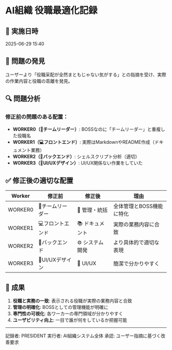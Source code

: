 # AI組織 役職最適化記録

## 📅 実施日時
2025-06-29 15:40

## 🚨 問題の発見
ユーザーより「役職采配が全然まともじゃない気がする」との指摘を受け、実際の作業内容と役職の乖離を発見。

## 🔍 問題分析

### 修正前の問題のある配置：
- **WORKER0（👔チームリーダー）**: BOSSなのに「チームリーダー」と重複した役職名
- **WORKER1（💻フロントエンド）**: 実際はMarkdownやREADME作成（ドキュメント業務）
- **WORKER2（🔧バックエンド）**: シェルスクリプト分析（適切）
- **WORKER3（🎨UI/UXデザイン）**: UI/UX関係ない作業をしていた

## ✅ 修正後の適切な配置

| Worker | 修正前 | 修正後 | 理由 |
|--------|--------|--------|------|
| WORKER0 | 👔チームリーダー | 👔 管理・統括 | 全体管理とBOSS機能に特化 |
| WORKER1 | 💻フロントエンド | 📚 ドキュメント | 実際の業務内容に合致 |
| WORKER2 | 🔧バックエンド | ⚙️ システム開発 | より具体的で適切な表現 |
| WORKER3 | 🎨UI/UXデザイン | 🎨 UI/UX | 簡潔で分かりやすく |

## 🎯 成果

1. **役職と実務の一致**: 表示される役職が実際の業務内容と合致
2. **管理の明確化**: BOSSとしての管理機能が明確に
3. **専門性の可視化**: 各ワーカーの専門領域が分かりやすく
4. **ユーザビリティ向上**: 一目で誰が何をしているか把握可能

---
記録者: PRESIDENT
実行者: AI組織システム全体
承認: ユーザー指摘に基づく改善要求
